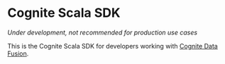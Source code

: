 # Cognite Scala SDK

*Under development, not recommended for production use cases*

This is the Cognite Scala SDK for developers working with
[Cognite Data Fusion](https://cognite.com/cognite/cognite-data-fusion/developers/).
